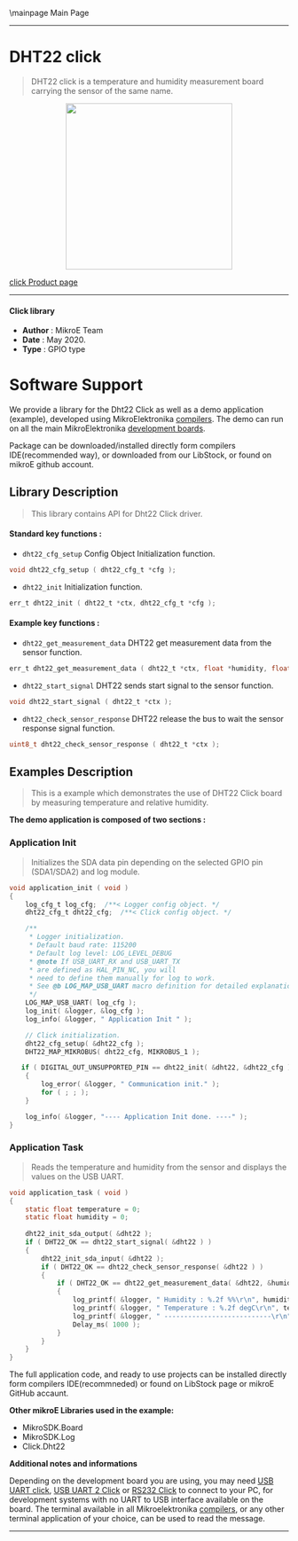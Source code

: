 \mainpage Main Page
 
---
# DHT22 click

> DHT22 click is a temperature and humidity measurement board carrying the sensor of the same name.

<p align="center">
  <img src="https://download.mikroe.com/images/click_for_ide/dht22_click.png" height=300px>
</p>

[click Product page](https://www.mikroe.com/dht22-click)

---


#### Click library 

- **Author**        : MikroE Team
- **Date**          : May 2020.
- **Type**          : GPIO type


# Software Support

We provide a library for the Dht22 Click 
as well as a demo application (example), developed using MikroElektronika 
[compilers](https://shop.mikroe.com/compilers). 
The demo can run on all the main MikroElektronika [development boards](https://shop.mikroe.com/development-boards).

Package can be downloaded/installed directly form compilers IDE(recommended way), or downloaded from our LibStock, or found on mikroE github account. 

## Library Description

> This library contains API for Dht22 Click driver.

#### Standard key functions :

- `dht22_cfg_setup` Config Object Initialization function.
```c
void dht22_cfg_setup ( dht22_cfg_t *cfg );
```

- `dht22_init` Initialization function.
```c
err_t dht22_init ( dht22_t *ctx, dht22_cfg_t *cfg );
```

#### Example key functions :

- `dht22_get_measurement_data` DHT22 get measurement data from the sensor function.
```c
err_t dht22_get_measurement_data ( dht22_t *ctx, float *humidity, float *temperature );
``` 

- `dht22_start_signal` DHT22 sends start signal to the sensor function.
```c
void dht22_start_signal ( dht22_t *ctx );
```

- `dht22_check_sensor_response` DHT22 release the bus to wait the sensor response signal function.
```c
uint8_t dht22_check_sensor_response ( dht22_t *ctx );
``` 

## Examples Description

> This is a example which demonstrates the use of DHT22 Click board by measuring temperature and relative humidity.

**The demo application is composed of two sections :**

### Application Init 

> Initializes the SDA data pin depending on the selected GPIO pin (SDA1/SDA2) and log module.

```c
void application_init ( void )
{
    log_cfg_t log_cfg;  /**< Logger config object. */
    dht22_cfg_t dht22_cfg;  /**< Click config object. */

    /** 
     * Logger initialization.
     * Default baud rate: 115200
     * Default log level: LOG_LEVEL_DEBUG
     * @note If USB_UART_RX and USB_UART_TX 
     * are defined as HAL_PIN_NC, you will 
     * need to define them manually for log to work. 
     * See @b LOG_MAP_USB_UART macro definition for detailed explanation.
     */
    LOG_MAP_USB_UART( log_cfg );
    log_init( &logger, &log_cfg );
    log_info( &logger, " Application Init " );

    // Click initialization.
    dht22_cfg_setup( &dht22_cfg );
    DHT22_MAP_MIKROBUS( dht22_cfg, MIKROBUS_1 );

   if ( DIGITAL_OUT_UNSUPPORTED_PIN == dht22_init( &dht22, &dht22_cfg ) ) 
    {
        log_error( &logger, " Communication init." );
        for ( ; ; );
    }

    log_info( &logger, "---- Application Init done. ----" );
}
```

### Application Task

> Reads the temperature and humidity from the sensor and displays the values on the USB UART. 

```c
void application_task ( void )
{
    static float temperature = 0;
    static float humidity = 0;
    
    dht22_init_sda_output( &dht22 );
    if ( DHT22_OK == dht22_start_signal( &dht22 ) )
    {
        dht22_init_sda_input( &dht22 );
        if ( DHT22_OK == dht22_check_sensor_response( &dht22 ) )
        {
            if ( DHT22_OK == dht22_get_measurement_data( &dht22, &humidity, &temperature ) )
            {
                log_printf( &logger, " Humidity : %.2f %%\r\n", humidity );
                log_printf( &logger, " Temperature : %.2f degC\r\n", temperature );
                log_printf( &logger, " ---------------------------\r\n" );
                Delay_ms( 1000 );
            }
        }
    }
}
``` 

The full application code, and ready to use projects can be  installed directly form compilers IDE(recommneded) or found on LibStock page or mikroE GitHub accaunt.

**Other mikroE Libraries used in the example:** 

- MikroSDK.Board
- MikroSDK.Log
- Click.Dht22

**Additional notes and informations**

Depending on the development board you are using, you may need 
[USB UART click](https://shop.mikroe.com/usb-uart-click), 
[USB UART 2 Click](https://shop.mikroe.com/usb-uart-2-click) or 
[RS232 Click](https://shop.mikroe.com/rs232-click) to connect to your PC, for 
development systems with no UART to USB interface available on the board. The 
terminal available in all Mikroelektronika 
[compilers](https://shop.mikroe.com/compilers), or any other terminal application 
of your choice, can be used to read the message.



---
